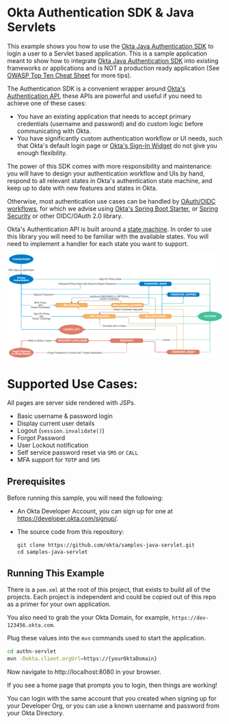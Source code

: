 # Okta Authentication SDK & Java Servlets

This example shows you how to use the [Okta Java Authentication SDK][] to login a user to a Servlet based application. This is a sample application meant to show how to integrate [Okta Java Authentication SDK][] into existing frameworks or applications and is NOT a production ready application (See [OWASP Top Ten Cheat Sheet](https://www.owasp.org/index.php/OWASP_Top_Ten_Cheat_Sheet) for more tips).

The Authentication SDK is a convenient wrapper around <a href="https://developer.okta.com/docs/api/resources/authn/">Okta's Authentication API</a>, these APIs are powerful and useful if you need to achieve one of these cases:

- You have an existing application that needs to accept primary credentials (username and password) and do custom logic before communicating with Okta.
- You have significantly custom authentication workflow or UI needs, such that Okta's default login page or [Okta's Sign-In Widget](https://github.com/okta/okta-signin-widget) do not give you enough flexibility.

The power of this SDK comes with more responsibility and maintenance: you will have to design your authentication workflow and UIs by hand, respond to all relevant states in Okta's authentication state machine, and keep up to date with new features and states in Okta.

Otherwise, most authentication use cases can be handled by [OAuth/OIDC workflows](https://developer.okta.com/authentication-guide/implementing-authentication/), for which we advise using [Okta's Spring Boot Starter](https://github.com/okta/okta-spring-boot), or [Spring Security](https://developer.okta.com/blog/2017/12/18/spring-security-5-oidc) or other OIDC/OAuth 2.0 library.

Okta's Authentication API is built around a [state machine](https://developer.okta.com/docs/api/resources/authn#transaction-state). In order to use this library you will need to be familiar with the available states. You will need to implement a handler for each state you want to support.  

![State Model Diagram](https://raw.githubusercontent.com/okta/okta.github.io/source/_source/_assets/img/auth-state-model.png "State Model Diagram")

# Supported Use Cases:

All pages are server side rendered with JSPs.

- Basic username & password login
- Display current user details
- Logout (`session.invalidate()`)
- Forgot Password
- User Lockout notification
- Self service password reset via `SMS` or `CALL`
- MFA support for `TOTP` and `SMS`

## Prerequisites

Before running this sample, you will need the following:

* An Okta Developer Account, you can sign up for one at https://developer.okta.com/signup/.
* The source code from this repository:

    ```
    git clone https://github.com/okta/samples-java-servlet.git
    cd samples-java-servlet
    ```

## Running This Example

There is a `pom.xml` at the root of this project, that exists to build all of the projects.  Each project is independent and could be copied out of this repo as a primer for your own application.

You also need to grab the your Okta Domain, for example, `https://dev-123456.okta.com`. 

Plug these values into the `mvn` commands used to start the application.

```bash
cd authn-servlet
mvn -Dokta.client.orgUrl=https://{yourOktaDomain}
```

Now navigate to http://localhost:8080 in your browser.

If you see a home page that prompts you to login, then things are working! 

You can login with the same account that you created when signing up for your Developer Org, or you can use a known username and password from your Okta Directory.

[Okta Java Authentication SDK]: https://github.com/okta/okta-auth-java
